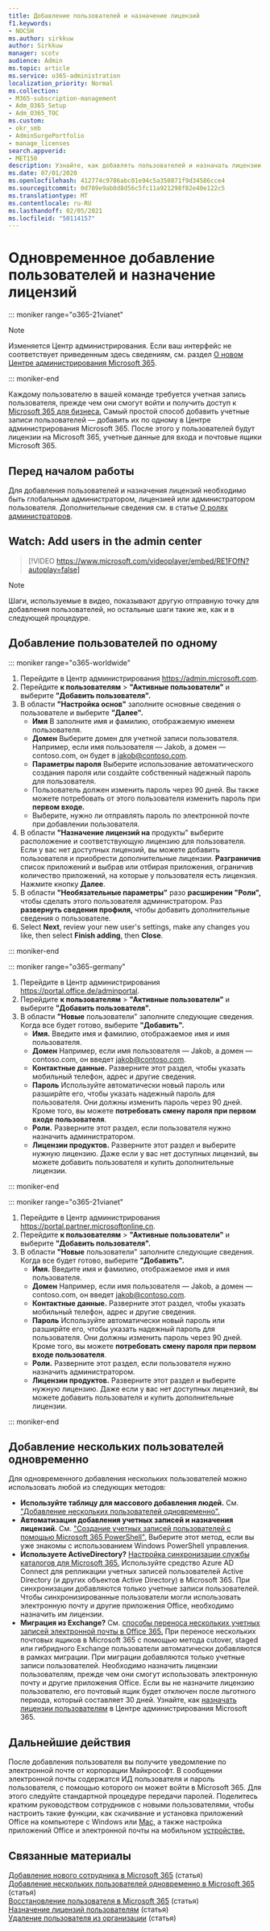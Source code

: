 ```yaml
---
title: Добавление пользователей и назначение лицензий
f1.keywords:
- NOCSH
ms.author: sirkkuw
author: Sirkkuw
manager: scotv
audience: Admin
ms.topic: article
ms.service: o365-administration
localization_priority: Normal
ms.collection:
- M365-subscription-management
- Adm_O365_Setup
- Adm_O365_TOC
ms.custom:
- okr_smb
- AdminSurgePortfolio
- manage_licenses
search.appverid:
- MET150
description: Узнайте, как добавлять пользователей и назначать лицензии Microsoft 365 одновременно.
ms.date: 07/01/2020
ms.openlocfilehash: 412774c9786abc01e94c5a350871f9d34586cce4
ms.sourcegitcommit: 0d709e9ab0d8d56c5fc11a921298f82e40e122c5
ms.translationtype: MT
ms.contentlocale: ru-RU
ms.lasthandoff: 02/05/2021
ms.locfileid: "50114157"
---
```

# <a name="add-users-and-assign-licenses-at-the-same-time"></a>Одновременное добавление пользователей и назначение лицензий

::: moniker range="o365-21vianet"

> [!NOTE]
> Изменяется Центр администрирования. Если ваш интерфейс не соответствует приведенным здесь сведениям, см. раздел [О новом Центре администрирования Microsoft 365](https://docs.microsoft.com/microsoft-365/admin/microsoft-365-admin-center-preview?view=o365-21vianet&preserve-view=true).

::: moniker-end

Каждому пользователю в вашей команде требуется учетная запись пользователя, прежде чем они смогут войти и получить доступ к [Microsoft 365 для бизнеса.](https://www.microsoft.com/microsoft-365/business) Самый простой способ добавить учетные записи пользователей — добавить их по одному в Центре администрирования Microsoft 365. После этого у пользователей будут лицензии на Microsoft 365, учетные данные для входа и почтовые ящики Microsoft 365.

## <a name="before-you-begin"></a>Перед началом работы

Для добавления пользователей и назначения лицензий необходимо быть глобальным администратором, лицензией или администратором пользователя. Дополнительные сведения см. в статье [О ролях администраторов](../../admin/add-users/about-admin-roles.md).

## <a name="watch-add-users-in-the-admin-center"></a>Watch: Add users in the admin center

> [!VIDEO https://www.microsoft.com/videoplayer/embed/RE1FOfN?autoplay=false]

> [!NOTE]
> Шаги, используемые в видео, показывают другую отправную точку для добавления пользователей, но остальные шаги такие же, как и в следующей процедуре.

## <a name="add-users-one-at-a-time"></a>Добавление пользователей по одному

::: moniker range="o365-worldwide"

1. Перейдите в Центр администрирования <https://admin.microsoft.com>.
2. Перейдите **к пользователям** > **"Активные пользователи"** и выберите **"Добавить пользователя".**
3. В области **"Настройка основ"** заполните основные сведения о пользователе и выберите **"Далее".**
    - **Имя** В заполните имя и фамилию, отображаемую именем пользователя.
    - **Домен** Выберите домен для учетной записи пользователя. Например, если имя пользователя — Jakob, а домен — contoso.com, он будет в jakob@contoso.com.
    - **Параметры пароля** Выберите использование автоматического создания пароля или создайте собственный надежный пароль для пользователя.
    - Пользователь должен изменить пароль через 90 дней. Вы также можете потребовать от этого пользователя изменить пароль при **первом входе.**
    - Выберите, нужно ли отправлять пароль по электронной почте при добавлении пользователя.
4. В области **"Назначение лицензий на** продукты" выберите расположение и соответствующую лицензию для пользователя. Если у вас нет доступных лицензий, вы можете добавить пользователя и приобрести дополнительные лицензии. **Разграничив** список приложений и выбрав или отбирая приложения, ограничив количество приложений, на которые у пользователя есть лицензия. Нажмите кнопку **Далее**.
5. В области **"Необязательные параметры"** разо **расширении "Роли",** чтобы сделать этого пользователя администратором. Раз **развернуть сведения профиля,** чтобы добавить дополнительные сведения о пользователе.
6. Select **Next**, review your new user's settings, make any changes you like, then select **Finish adding**, then **Close**.

::: moniker-end

::: moniker range="o365-germany"

1. Перейдите в Центр администрирования <https://portal.office.de/adminportal>.
2. Перейдите **к пользователям** > **"Активные пользователи"** и выберите **"Добавить пользователя".**
3. В области **"Новые** пользователи" заполните следующие сведения. Когда все будет готово, выберите **"Добавить".**
    - **Имя.** Введите имя и фамилию, отображаемое имя и имя пользователя.
    - **Домен** Например, если имя пользователя — Jakob, а домен — contoso.com, он введет jakob@contoso.com.
    - **Контактные данные.** Разверните этот раздел, чтобы указать мобильный телефон, адрес и другие сведения.
    - **Пароль** Используйте автоматически новый пароль или разширйте его, чтобы указать надежный пароль для пользователя. Они должны изменить пароль через 90 дней. Кроме того, вы можете **потребовать смену пароля при первом входе пользователя**.
    - **Роли.** Разверните этот раздел, если пользователя нужно назначить администратором.
    - **Лицензии продуктов.** Разверните этот раздел и выберите нужную лицензию. Даже если у вас нет доступных лицензий, вы можете добавить пользователя и купить дополнительные лицензии.

::: moniker-end

::: moniker range="o365-21vianet"

1. Перейдите в Центр администрирования <https://portal.partner.microsoftonline.cn>.
2. Перейдите **к пользователям** > **"Активные пользователи"** и выберите **"Добавить пользователя".**
3. В области **"Новые** пользователи" заполните следующие сведения. Когда все будет готово, выберите **"Добавить".**
    - **Имя.** Введите имя и фамилию, отображаемое имя и имя пользователя.
    - **Домен** Например, если имя пользователя — Jakob, а домен — contoso.com, он введет jakob@contoso.com.
    - **Контактные данные.** Разверните этот раздел, чтобы указать мобильный телефон, адрес и другие сведения.
    - **Пароль** Используйте автоматически новый пароль или разширйте его, чтобы указать надежный пароль для пользователя. Они должны изменить пароль через 90 дней. Кроме того, вы можете **потребовать смену пароля при первом входе пользователя**.
    - **Роли.** Разверните этот раздел, если пользователя нужно назначить администратором.
    - **Лицензии продуктов.** Разверните этот раздел и выберите нужную лицензию. Даже если у вас нет доступных лицензий, вы можете добавить пользователя и купить дополнительные лицензии.

::: moniker-end

## <a name="add-multiple-users-at-the-same-time"></a>Добавление нескольких пользователей одновременно

Для одновременного добавления нескольких пользователей можно использовать любой из следующих методов:

- **Используйте таблицу для массового добавления людей.** См. ["Добавление нескольких пользователей одновременно".](https://docs.microsoft.com/microsoft-365/enterprise/add-several-users-at-the-same-time)
- **Автоматизация добавления учетных записей и назначения лицензий.** См. ["Создание учетных записей пользователей с помощью Microsoft 365 PowerShell".](https://docs.microsoft.com/microsoft-365/enterprise/create-user-accounts-with-microsoft-365-powershell) Выберите этот метод, если вы уже знакомы с использованием Windows PowerShell управления.
- **Используете ActiveDirectory?** [Настройка синхронизации службы каталогов для Microsoft 365.](https://docs.microsoft.com/microsoft-365/enterprise/set-up-directory-synchronization) Используйте средство Azure AD Connect для репликации учетных записей пользователей Active Directory (и других объектов Active Directory) в Microsoft 365. При синхронизации добавляются только учетные записи пользователей. Чтобы синхронизированные пользователи могли использовать электронную почту и другие приложения Office, необходимо назначить им лицензии.
- **Миграция из Exchange?** См. [способы переноса нескольких учетных записей электронной почты в Office 365.](https://docs.microsoft.com/Exchange/mailbox-migration/mailbox-migration) При переносе нескольких почтовых ящиков в Microsoft 365 с помощью метода cutover, staged или гибридного Exchange пользователи автоматически добавляются в рамках миграции. При миграции добавляются только учетные записи пользователей. Необходимо назначить лицензии пользователям, прежде чем они смогут использовать электронную почту и другие приложения Office. Если вы не назначите лицензию пользователю, его почтовый ящик будет отключен после льготного периода, который составляет 30 дней. Узнайте, как [назначать лицензии пользователям](../manage/assign-licenses-to-users.md) в Центре администрирования Microsoft 365.

## <a name="next-steps"></a>Дальнейшие действия

После добавления пользователя вы получите уведомление по электронной почте от корпорации Майкрософт. В сообщении электронной почты содержатся ИД пользователя и пароль пользователя, с помощью которого он может войти в Microsoft 365. Для этого следуйте стандартной процедуре передачи паролей. Поделитесь [](https://support.microsoft.com/office/b9700090-ce64-4046-ab92-ce8488a7bc0f) кратким руководством сотрудников с новыми пользователями, чтобы настроить такие функции, как скачивание и установка приложений Office на компьютере с Windows или [Mac,](https://support.microsoft.com/office/4414eaaf-0478-48be-9c42-23adc4716658) а также настройка приложений Office и электронной почты на мобильном [устройстве.](https://support.microsoft.com/office/7dabb6cb-0046-40b6-81fe-767e0b1f014f)

## <a name="related-content"></a>Связанные материалы

[Добавление нового сотрудника в Microsoft 365](add-new-employee.md) (статья)\
[Добавление нескольких пользователей одновременно в Microsoft 365](https://docs.microsoft.com/microsoft-365/enterprise/add-several-users-at-the-same-time) (статья)\
[Восстановление пользователя в Microsoft 365](restore-user.md) (статья)\
[Назначение лицензий пользователям](../manage/assign-licenses-to-users.md) (статья)\
[Удаление пользователя из организации](delete-a-user.md) (статья)
